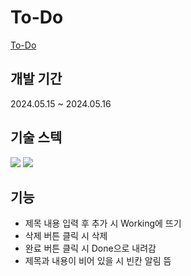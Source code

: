 # To-Do 
[To-Do](https://to-do-eta-taupe.vercel.app/)

## 개발 기간
2024.05.15 ~ 2024.05.16

## 기술 스텍
<div>
  <img src="https://img.shields.io/badge/react.js-61DAFB?style=for-the-badge&logo=react&logoColor=black"/>
  <img src="https://img.shields.io/badge/javascript-F7DF1E?style=for-the-badge&logo=javascript&logoColor=black"/>
</div>

## 기능

* 제목 내용 입력 후 추가 시 Working에 뜨기
* 삭제 버튼 클릭 시 삭제
* 완료 버튼 클릭 시 Done으로 내려감
* 제목과 내용이 비어 있을 시 빈칸 알림 뜸



